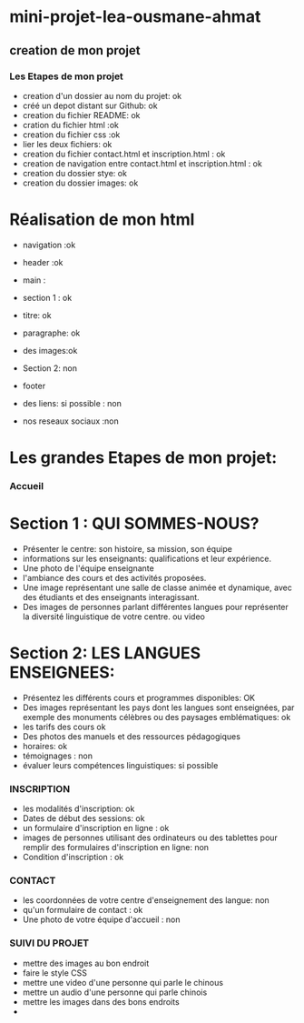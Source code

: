 # mini-projet-lea-ousmane-ahmat

## creation de mon projet

  ### Les Etapes de mon projet
   - creation d'un dossier au nom du projet: ok
   - créé un depot distant sur Github: ok
   - creation du fichier README: ok
   - cration du fichier html :ok 
   - creation du fichier css :ok
   - lier les deux fichiers: ok
   - creation du fichier contact.html et inscription.html : ok
   - creation de navigation entre contact.html et inscription.html : ok
   - creation du dossier stye: ok
   - creation du dossier images: ok 

   # Réalisation de mon html
   - navigation :ok
   - header :ok

   - main : 
   - section 1 : ok
   - titre: ok
   - paragraphe: ok
   - des images:ok
   - Section 2: non
   


   - footer
   - des liens: si possible : non
   - nos reseaux sociaux :non


# Les grandes Etapes de mon projet: 
### Accueil
# Section 1 : QUI SOMMES-NOUS?
  - Présenter le centre: son histoire, sa mission, son équipe
  - informations sur les enseignants: qualifications et leur expérience.
  - Une photo de l'équipe enseignante
  -  l'ambiance des cours et des activités proposées.
  -  Une image représentant une salle de classe animée et dynamique, avec des étudiants et des enseignants interagissant. 
  -  Des images de personnes parlant différentes langues pour représenter la diversité linguistique de votre centre. ou video
# Section 2: LES LANGUES ENSEIGNEES:
  - Présentez les différents cours et programmes disponibles: OK
  - Des images représentant les pays dont les langues sont enseignées, par exemple des monuments célèbres ou des paysages emblématiques: ok
  - les tarifs des cours ok
  - Des photos des manuels et des ressources pédagogiques
  - horaires: ok
  - témoignages : non
  - évaluer leurs compétences linguistiques: si possible
### INSCRIPTION
  - les modalités d'inscription: ok
  - Dates de début des sessions: ok
  - un formulaire d'inscription en ligne : ok
  - images de personnes utilisant des ordinateurs ou des tablettes pour remplir des formulaires d'inscription en ligne: non
  - Condition d'inscription : ok

### CONTACT
  - les coordonnées de votre centre d'enseignement des langue: non
  - qu'un formulaire de contact : ok
  - Une photo de votre équipe d'accueil : non
### SUIVI DU PROJET
- mettre des images au bon endroit
- faire le style CSS
- mettre une video d'une personne qui parle le chinous
- mettre un audio d'une personne qui parle chinois
- mettre les images dans des bons endroits
- 



